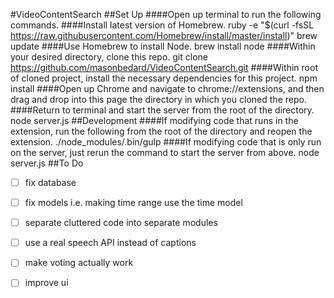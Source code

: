 #VideoContentSearch
##Set Up
####Open up terminal to run the following commands.
####Install latest version of Homebrew.
    ruby -e "$(curl -fsSL https://raw.githubusercontent.com/Homebrew/install/master/install)"
    brew update
####Use Homebrew to install Node.
    brew install node
####Within your desired directory, clone this repo.
    git clone https://github.com/masonbedard/VideoContentSearch.git
####Within root of cloned project, install the necessary dependencies for this project.
    npm install
####Open up Chrome and navigate to chrome://extensions, and then drag and drop into this page the directory in which you cloned the repo.
####Return to terminal and start the server from the root of the directory.
    node server.js
##Development
####If modifying code that runs in the extension, run the following from the root of the directory and reopen the extension.
    ./node_modules/.bin/gulp
####If modifying code that is only run on the server, just rerun the command to start the server from above.
    node server.js
##To Do
- [ ] fix database
- [ ] fix models i.e. making time range use the time model
- [ ] separate cluttered code into separate modules
- [ ] use a real speech API instead of captions
- [ ] make voting actually work
- [ ] improve ui

